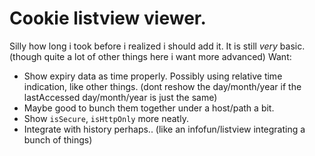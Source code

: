 # Cookie listview viewer.

Silly how long i took before i realized i should add it.
It is still *very* basic.(though quite a lot of other things here
i want more advanced) Want:

* Show expiry data as time properly. Possibly using relative time indication,
  like other things.
  (dont reshow the day/month/year if the lastAccessed day/month/year is just the same)
* Maybe good to bunch them together under a host/path a bit.
* Show `isSecure`, `isHttpOnly` more neatly.
* Integrate with history perhaps..
  (like an infofun/listview integrating a bunch of things)
